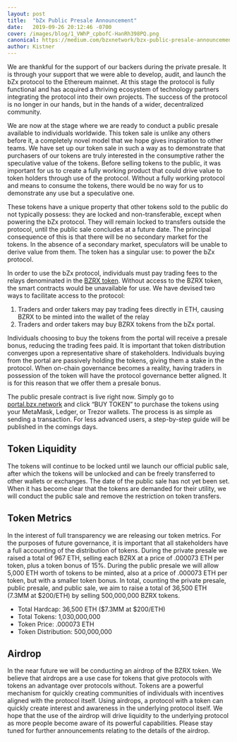 ```yaml
---
layout: post
title:  "bZx Public Presale Announcement"
date:   2019-09-26 20:12:46 -0700
cover: /images/blog/1_VWhP_cpbofC-HanRh398PQ.png
canonical: https://medium.com/bzxnetwork/bzx-public-presale-announcement-ae13aa95ee7a
author: Kistner
---
```

We are thankful for the support of our backers during the private presale. It is through your support that we were able to develop, audit, and launch the bZx protocol to the Ethereum mainnet. At this stage the protocol is fully functional and has acquired a thriving ecosystem of technology partners integrating the protocol into their own projects. The success of the protocol is no longer in our hands, but in the hands of a wider, decentralized community.

We are now at the stage where we are ready to conduct a public presale available to individuals worldwide. This token sale is unlike any others before it, a completely novel model that we hope gives inspiration to other teams. We have set up our token sale in such a way as to demonstrate that purchasers of our tokens are truly interested in the consumptive rather the speculative value of the tokens. Before selling tokens to the public, it was important for us to create a fully working product that could drive value to token holders through use of the protocol. Without a fully working protocol and means to consume the tokens, there would be no way for us to demonstrate any use but a speculative one.

These tokens have a unique property that other tokens sold to the public do not typically possess: they are locked and non-transferable, except when powering the bZx protocol. They will remain locked to transfers outside the protocol, until the public sale concludes at a future date. The principal consequence of this is that there will be no secondary market for the tokens. In the absence of a secondary market, speculators will be unable to derive value from them. The token has a singular use: to power the bZx protocol.

In order to use the bZx protocol, individuals must pay trading fees to the relays denominated in the [BZRX token](https://etherscan.io/address/0x1c74cff0376fb4031cd7492cd6db2d66c3f2c6b9). Without access to the BZRX token, the smart contracts would be unavailable for use. We have devised two ways to facilitate access to the protocol:
1. Traders and order takers may pay trading fees directly in ETH, causing BZRX to be minted into the wallet of the relay
2. Traders and order takers may buy BZRX tokens from the bZx portal.

Individuals choosing to buy the tokens from the portal will receive a presale bonus, reducing the trading fees paid. It is important that token distribution converges upon a representative share of stakeholders. Individuals buying from the portal are passively holding the tokens, giving them a stake in the protocol. When on-chain governance becomes a reality, having traders in possession of the token will have the protocol governance better aligned. It is for this reason that we offer them a presale bonus.

The public presale contract is live right now. Simply go to [portal.bzx.network](https://portal.bzx.network/) and click “BUY TOKEN” to purchase the tokens using your MetaMask, Ledger, or Trezor wallets. The process is as simple as sending a transaction. For less advanced users, a step-by-step guide will be published in the comings days.

## Token Liquidity

The tokens will continue to be locked until we launch our official public sale, after which the tokens will be unlocked and can be freely transferred to other wallets or exchanges. The date of the public sale has not yet been set. When it has become clear that the tokens are demanded for their utility, we will conduct the public sale and remove the restriction on token transfers.

## Token Metrics

In the interest of full transparency we are releasing our token metrics. For the purposes of future governance, it is important that all stakeholders have a full accounting of the distribution of tokens. During the private presale we raised a total of 967 ETH, selling each BZRX at a price of .000073 ETH per token, plus a token bonus of 15%. During the public presale we will allow 5,000 ETH worth of tokens to be minted, also at a price of .000073 ETH per token, but with a smaller token bonus. In total, counting the private presale, public presale, and public sale, we aim to raise a total of 36,500 ETH (7.3MM at $200/ETH) by selling 500,000,000 BZRX tokens.
- Total Hardcap: 36,500 ETH ($7.3MM at $200/ETH)
- Total Tokens: 1,030,000,000
- Token Price: .000073 ETH
- Token Distribution: 500,000,000

## Airdrop

In the near future we will be conducting an airdrop of the BZRX token. We believe that airdrops are a use case for tokens that give protocols with tokens an advantage over protocols without. Tokens are a powerful mechanism for quickly creating communities of individuals with incentives aligned with the protocol itself. Using airdrops, a protocol with a token can quickly create interest and awareness in the underlying protocol itself. We hope that the use of the airdrop will drive liquidity to the underlying protocol as more people become aware of its powerful capabilities.
Please stay tuned for further announcements relating to the details of the airdrop.
